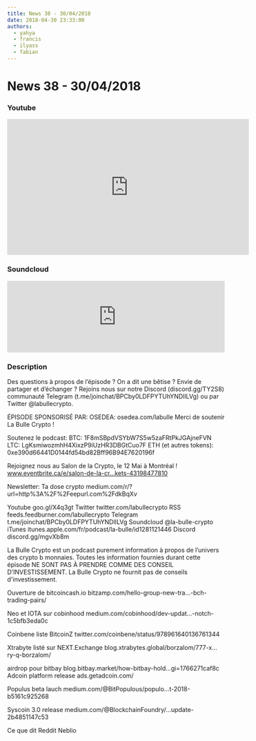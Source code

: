 ```yaml
---
title: News 38 - 30/04/2018
date: 2018-04-30 23:33:00
authors:
  - yahya
  - francis
  - ilyass
  - fabian
---
```


# News 38 - 30/04/2018

### Youtube

<iframe width="560" height="315" src="https://www.youtube.com/embed/ReX2u5DUxTw" frameborder="0" allow="autoplay; encrypted-media" allowfullscreen></iframe>

### Soundcloud

<iframe width="100%" height="166" scrolling="no" frameborder="no" allow="autoplay" src="https://w.soundcloud.com/player/?url=https%3A//api.soundcloud.com/tracks/437382141&color=%23ff5500&auto_play=false&hide_related=false&show_comments=true&show_user=true&show_reposts=false&show_teaser=true"></iframe>

### Description

Des questions à propos de l’épisode ? On a dit une bêtise ? Envie de partager et d’échanger ?
Rejoins nous sur notre Discord (discord.gg/TY2S8) communauté Telegram (t.me/joinchat/BPCby0LDFPYTUhYNDlILVg) ou par Twitter @labullecrypto.

ÉPISODE SPONSORISÉ PAR:
OSEDEA: osedea.com/labulle
Merci de soutenir La Bulle Crypto !

Soutenez le podcast:
BTC: 1F8mSBpdVSYbW7S5w5zaFRtPkJGAjneFVN
LTC: LgKsmiwozmhH4XixzP9iUzHR3DBGtCuo7F
ETH (et autres tokens): 0xe390d66441D0144fd54bd82Bff96B94E7620196f

Rejoignez nous au Salon de la Crypto, le 12 Mai à Montréal !
www.eventbrite.ca/e/salon-de-la-cr…kets-43198477810

Newsletter: Ta dose crypto
medium.com/r/?url=http%3A%2F%2Feepurl.com%2FdkBqXv

Youtube goo.gl/X4q3gt
Twitter twitter.com/labullecrypto
RSS feeds.feedburner.com/labullecrypto
Telegram t.me/joinchat/BPCby0LDFPYTUhYNDlILVg
Soundcloud @la-bulle-crypto
iTunes itunes.apple.com/fr/podcast/la-bulle/id1281121446
Discord discord.gg/mgvXb8m

La Bulle Crypto est un podcast purement information à propos de l’univers des crypto b monnaies. Toutes les information fournies durant cette épisode NE SONT PAS À PRENDRE COMME DES CONSEIL D’INVESTISSEMENT. La Bulle Crypto ne fournit pas de conseils d'investissement.

Ouverture de bitcoincash.io
bitzamp.com/hello-group-new-tra…-bch-trading-pairs/

Neo et IOTA sur cobinhood
medium.com/cobinhood/dev-updat…-notch-1c5bfb3eda0c

Coinbene liste BitcoinZ
twitter.com/coinbene/status/978961640136761344

Xtrabyte listé sur NEXT.Exchange
blog.xtrabytes.global/borzalom/777-x…ry-q-borzalom/

airdrop pour bitbay
blog.bitbay.market/how-bitbay-hold…gi=1766271caf8c
Adcoin platform release
ads.getadcoin.com/

Populus beta lauch
medium.com/@BitPopulous/populo…t-2018-b5161c925268

Syscoin 3.0 release
medium.com/@BlockchainFoundry/…update-2b4851147c53

Ce que dit Reddit
Neblio
